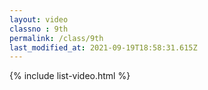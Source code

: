 ```yaml
---
layout: video
classno : 9th
permalink: /class/9th
last_modified_at: 2021-09-19T18:58:31.615Z
---
```


{% include list-video.html %}
